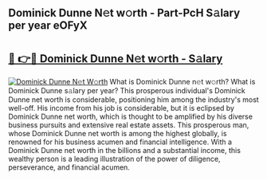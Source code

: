 ## Dominick Dunne N𝚎t w𝚘rth - Part-PcH S𝚊lary per year eOFyX

# <h2><a href="http://gc54nc.nevu.top/?p=Dominick+Dunne">🔗 👉🔴 Dominick Dunne N𝚎t w𝚘rth - S𝚊lary</a></h2>

[![Dominick Dunne N𝚎t W𝚘rth](https://i.imgur.com/Oavwk0R.jpeg)](http://gc54nc.nevu.top/?p=Dominick+Dunne)
What is Dominick Dunne n𝚎t w𝚘rth? What is Dominick Dunne s𝚊lary per year?
This prosperous individual's Dominick Dunne net worth is considerable, positioning him among the industry's most well-off. His income from his job is considerable, but it is eclipsed by Dominick Dunne net worth, which is thought to be amplified by his diverse business pursuits and extensive real estate assets. This prosperous man, whose Dominick Dunne net worth is among the highest globally, is renowned for his business acumen and financial intelligence. With a Dominick Dunne net worth in the billions and a substantial income, this wealthy person is a leading illustration of the power of diligence, perseverance, and financial acumen.
